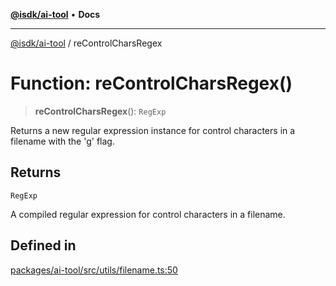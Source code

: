 [**@isdk/ai-tool**](../README.md) • **Docs**

***

[@isdk/ai-tool](../globals.md) / reControlCharsRegex

# Function: reControlCharsRegex()

> **reControlCharsRegex**(): `RegExp`

Returns a new regular expression instance for control characters in a filename with the 'g' flag.

## Returns

`RegExp`

A compiled regular expression for control characters in a filename.

## Defined in

[packages/ai-tool/src/utils/filename.ts:50](https://github.com/isdk/ai-tool.js/blob/b0813174e9b350ae47231f8e5f885150313123b0/src/utils/filename.ts#L50)
